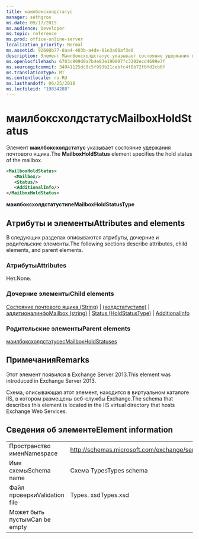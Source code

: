 ```yaml
---
title: маилбоксхолдстатус
manager: sethgros
ms.date: 09/17/2015
ms.audience: Developer
ms.topic: reference
ms.prod: office-online-server
localization_priority: Normal
ms.assetid: 92608b77-8aa4-403b-a4de-01e3a60af3e0
description: Элемент Маилбоксхолдстатус указывает состояние удержания почтового ящика.
ms.openlocfilehash: 6703c909d0a7b4e83e190807fc3202ecd4699e7f
ms.sourcegitcommit: 34041125dc8c5f993b21cebfc4f8b72f0fd2cb6f
ms.translationtype: MT
ms.contentlocale: ru-RU
ms.lasthandoff: 06/25/2018
ms.locfileid: "19834288"
---
```

# <a name="mailboxholdstatus"></a><span data-ttu-id="437a7-103">маилбоксхолдстатус</span><span class="sxs-lookup"><span data-stu-id="437a7-103">MailboxHoldStatus</span></span>

<span data-ttu-id="437a7-104">Элемент **маилбоксхолдстатус** указывает состояние удержания почтового ящика.</span><span class="sxs-lookup"><span data-stu-id="437a7-104">The **MailboxHoldStatus** element specifies the hold status of the mailbox.</span></span> 
  
```XML
<MailboxHoldStatus>
   <Mailbox/>
   <Status/>
   <AdditionalInfo/>
</MailboxHoldStatus>
```

<span data-ttu-id="437a7-105">**маилбоксхолдстатустипе**</span><span class="sxs-lookup"><span data-stu-id="437a7-105">**MailboxHoldStatusType**</span></span>

## <a name="attributes-and-elements"></a><span data-ttu-id="437a7-106">Атрибуты и элементы</span><span class="sxs-lookup"><span data-stu-id="437a7-106">Attributes and elements</span></span>

<span data-ttu-id="437a7-107">В следующих разделах описываются атрибуты, дочерние и родительские элементы.</span><span class="sxs-lookup"><span data-stu-id="437a7-107">The following sections describe attributes, child elements, and parent elements.</span></span>
  
### <a name="attributes"></a><span data-ttu-id="437a7-108">Атрибуты</span><span class="sxs-lookup"><span data-stu-id="437a7-108">Attributes</span></span>

<span data-ttu-id="437a7-109">Нет.</span><span class="sxs-lookup"><span data-stu-id="437a7-109">None.</span></span>
  
### <a name="child-elements"></a><span data-ttu-id="437a7-110">Дочерние элементы</span><span class="sxs-lookup"><span data-stu-id="437a7-110">Child elements</span></span>

<span data-ttu-id="437a7-111">[Состояние почтового ящика (String)](mailbox-string.md) | [(холдстатустипе)](status-holdstatustype.md) | [аддитионалинфо](additionalinfo.md)</span><span class="sxs-lookup"><span data-stu-id="437a7-111">[Mailbox (string)](mailbox-string.md) | [Status (HoldStatusType)](status-holdstatustype.md) | [AdditionalInfo](additionalinfo.md)</span></span>
  
### <a name="parent-elements"></a><span data-ttu-id="437a7-112">Родительские элементы</span><span class="sxs-lookup"><span data-stu-id="437a7-112">Parent elements</span></span>

[<span data-ttu-id="437a7-113">маилбоксхолдстатусес</span><span class="sxs-lookup"><span data-stu-id="437a7-113">MailboxHoldStatuses</span></span>](mailboxholdstatuses.md)
  
## <a name="remarks"></a><span data-ttu-id="437a7-114">Примечания</span><span class="sxs-lookup"><span data-stu-id="437a7-114">Remarks</span></span>

<span data-ttu-id="437a7-115">Этот элемент появился в Exchange Server 2013.</span><span class="sxs-lookup"><span data-stu-id="437a7-115">This element was introduced in Exchange Server 2013.</span></span>
  
<span data-ttu-id="437a7-116">Схема, описывающая этот элемент, находится в виртуальном каталоге IIS, в котором размещены веб-службы Exchange.</span><span class="sxs-lookup"><span data-stu-id="437a7-116">The schema that describes this element is located in the IIS virtual directory that hosts Exchange Web Services.</span></span>
  
## <a name="element-information"></a><span data-ttu-id="437a7-117">Сведения об элементе</span><span class="sxs-lookup"><span data-stu-id="437a7-117">Element information</span></span>

|||
|:-----|:-----|
|<span data-ttu-id="437a7-118">Пространство имен</span><span class="sxs-lookup"><span data-stu-id="437a7-118">Namespace</span></span>  <br/> |http://schemas.microsoft.com/exchange/services/2006/types  <br/> |
|<span data-ttu-id="437a7-119">Имя схемы</span><span class="sxs-lookup"><span data-stu-id="437a7-119">Schema name</span></span>  <br/> |<span data-ttu-id="437a7-120">Схема Types</span><span class="sxs-lookup"><span data-stu-id="437a7-120">Types schema</span></span>  <br/> |
|<span data-ttu-id="437a7-121">Файл проверки</span><span class="sxs-lookup"><span data-stu-id="437a7-121">Validation file</span></span>  <br/> |<span data-ttu-id="437a7-122">Types. xsd</span><span class="sxs-lookup"><span data-stu-id="437a7-122">Types.xsd</span></span>  <br/> |
|<span data-ttu-id="437a7-123">Может быть пустым</span><span class="sxs-lookup"><span data-stu-id="437a7-123">Can be empty</span></span>  <br/> ||
   

